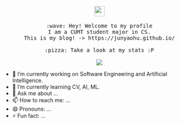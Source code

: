 <p align="center">
  <img src="https://user-images.githubusercontent.com/5679180/79618120-0daffb80-80be-11ea-819e-d2b0fa904d07.gif" width="27px">
  <br><br>
  <samp>
    :wave: Hey! Welcome to my profile
    <br>I am a CUMT student major in CS.
    <br>This is my blog! -> https://junyaohu.github.io/
    <br><br>:pizza: Take a look at my stats :P<br><br>
    <img align="center" src="https://github-readme-stats.vercel.app/api?username=junyaohu&&show_icons=true&&theme=tokyonight" />
  </samp>
<br>
</p>

- 🔭 I’m currently working on Software Engineering and Artificial Intelligence. 
- 🌱 I’m currently learning CV, AI, ML.
- 💬 Ask me about ...
- 📫 How to reach me: ...
- 😄 Pronouns: ...
- ⚡ Fun fact: ...
